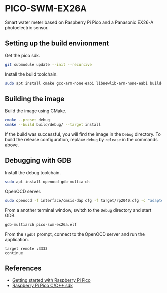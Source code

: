 # PICO-SWM-EX26A

Smart water meter based on Raspberry Pi Pico and a Panasonic EX26-A
photoelectric sensor.

## Setting up the build environment

Get the  pico sdk.

```sh
git submodule update --init --recursive
```

Install the build toolchain.

```sh
sudo apt install cmake gcc-arm-none-eabi libnewlib-arm-none-eabi build-essential gdb-multiarch
```

## Building the image

Build the image using CMake.

```sh
cmake --preset debug
cmake --build build/debug/ --target install
```

If the build was successful, you will find the image in the `Debug` directory.
To build the release configuration, replace `debug` by `release` in the commands
above.

## Debugging with GDB

Install the debug toolchain.

```sh
sudo apt install openocd gdb-multiarch
```

OpenOCD server.

```sh
sudo openocd -f interface/cmsis-dap.cfg -f target/rp2040.cfg -c "adapter speed 5000"
```

From a another terminal window, switch to the `Debug` directory and start GDB.

```sh
gdb-multiarch pico-swm-ex26a.elf
```

From the `(gdb)` prompt, connect to the OpenOCD server and run the application.

```
target remote :3333
continue
```

## References

- [Getting started with Raspberry Pi Pico](https://datasheets.raspberrypi.com/pico/getting-started-with-pico.pdf)
- [Raspberry Pi Pico C/C++ sdk](https://datasheets.raspberrypi.com/pico/raspberry-pi-pico-c-sdk.pdf)
